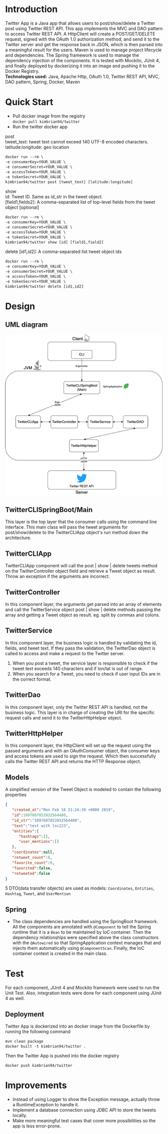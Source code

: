 # Introduction
Twitter App is a Java app that allows users to post/show/delete a Twitter post using Twitter REST API. 
This app implements the MVC and DAO pattern to access Twitter REST API. A HttpClient will create a POST/GET/DELETE request, 
signed with the OAuth 1.0 authorization method, and send it to the Twitter server and get the response back in JSON, which is 
then parsed into a meaningful result for the users. Maven is used to manage project lifecycle and dependencies. 
The Spring framework is used to manage the dependency injection of the components. It is tested with Mockito, JUnit 4, and finally deployed by dockerizing it into an image and pushing it to the Docker Registry. <br>
**Technologies used:** Java, Apache Http, OAuth 1.0, Twitter REST API, MVC, DAO pattern, Spring, Docker, Maven 
# Quick Start
- Pull docker image from the registry <br>
`docker pull kimbrian94/twitter`
- Run the twitter docker app <br>

post <br>
tweet_text: tweet text cannot exceed 140 UTF-8 encoded characters. <br>
latitude:longitude: geo location <br>
```
docker run --rm \
-e consumerKey=YOUR_VALUE \
-e consumerSecret=YOUR_VALUE \
-e accessToken=YOUR_VALUE \
-e tokenSecret=YOUR_VALUE \
kimbrian94/twitter post [tweet_text] [latitude:longitude]
```
show <br>
id: Tweet ID. Same as id_str in the tweet object. <br>
\[field1,fields2]: A comma-separated list of top-level fields from the tweet object \[optional]
```
docker run --rm \
-e consumerKey=YOUR_VALUE \
-e consumerSecret=YOUR_VALUE \
-e accessToken=YOUR_VALUE \
-e tokenSecret=YOUR_VALUE \
kimbrian94/twitter show [id] [field1,field2]
```
delete
\[id1,id2]: A comma-separated list tweet object ids
```
docker run --rm \
-e consumerKey=YOUR_VALUE \
-e consumerSecret=YOUR_VALUE \
-e accessToken=YOUR_VALUE \
-e tokenSecret=YOUR_VALUE \
kimbrian94/twitter delete [id1,id2]
```

# Design
## UML diagram
![my_image](./assets/twitter.png)
## TwitterCLISpringBoot/Main
This layer is the top layer that the consumer calls using the command line interface. This main class will pass the tweet arguments for post/show/delete to the TwitterCLIApp object's run method down the architecture.
## TwitterCLIApp
TwitterCLIApp component will call the post | show | delete tweets method on the TwitterController object field and retrieve a Tweet object as result. Throw an exception if the arguments are incorrect.
## TwitterController
In this component layer, the arguments get parsed into an array of elements and call the TwitterService object post | show | delete methods passing the array and getting a Tweet object as result. eg. split by commas and colons.
## TwitterService
In this component layer, the business logic is handled by validating the id, fields, and tweet text. If they pass the validation, the TwitterDao object is called to access and make a request to the Twitter server.
1. When you post a tweet, the service layer is responsible to check if the tweet text exceeds 140 characters and if lon/lat is out of range.
2.  When you search for a Tweet, you need to check if user input IDs are in the correct format.
## TwitterDao
In this component layer, only the Twitter REST API is handled, not the business logic. This layer is in charge of creating the URI for the specific request calls and send it to the TwitterHttpHelper object. 
## TwitterHttpHelper
In this component layer, the HttpClient will set up the request using the passed arguments and with an OAuthConsumer object, the consumer keys and access tokens are used to sign the request. Which then successfully calls the Twitter REST API and returns the HTTP Response object.
## Models
A simplified version of the Tweet Object is modeled to contain the following properties
```json
{
   "created_at":"Mon Feb 18 21:24:39 +0000 2019",
   "id":1097607853932564480,
   "id_str":"1097607853932564480",
   "text":"test with loc223",
   "entities":{
      "hashtags":[],      
      "user_mentions":[]  
   },
   "coordinates":null,    
   "retweet_count":0,
   "favorite_count":0,
   "favorited":false,
   "retweeted":false
}
```
5 DTO(data transfer objects) are used as models: `Coordinates`, `Entities`, `Hashtag`, `Tweet`, and `UserMention`
## Spring
- The class dependencies are handled using the SpringBoot framework. All the components are annotated with `@Component` to tell the Spring runtime that it is a `Bean` to be maintained by IoC container.
Then the dependency relationships were specified above the class constructors with the `@Autowired` so that SpringApplication context manages that and injects them automatically using `@ComponentScan`.
Finally, the IoC container context is created in the main class.  

# Test
For each component, JUnit 4 and Mockito framework were used to run the Unit Test. Also, integration tests were done for each component using JUnit 4 as well.

## Deployment
Twitter App is dockerized into an docker image from the Dockerfile by running the following command 
```
mvn clean package
docker built -t kimbrian94/twitter . 
```
Then the Twitter App is pushed into the docker registry
```
docker push kimbrian94/twitter
```

# Improvements
- Instead of using Logger to show the Exception message, actually throw a RuntimeException to handle it.
- Implement a database connection using JDBC API to store the tweets locally.
- Make more meaningful test cases that cover more possibilities so the app is less error-prone.